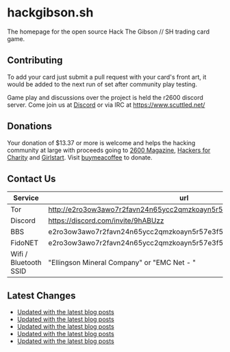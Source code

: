 # hackgibson.sh
The homepage for the open source Hack The Gibson // SH trading card game.


## Contributing

To add your card just submit a pull request with your card's front art, it would be added to the next run of set after community play testing.

Game play and discussions over the project is held the r2600 discord server. Come join us at [Discord](https://discord.com/invite/9hABUzz) or via IRC at https://www.scuttled.net/


## Donations

Your donation of $13.37 or more is welcome and helps the hacking community at large with proceeds going to [2600 Magazine](https://2600.com/), [Hackers for Charity](https://hackersforcharity.org) and [Girlstart](https://girlstart.org).  Visit [buymeacoffee](https://www.buymeacoffee.com/hackgibson.sh) to donate.


## Contact Us

Service | url
-|-
Tor | http://e2ro3ow3awo7r2favn24n65ycc2qmzkoayn5r57e3f56nvjwdcgg32ad.onion
Discord | https://discord.com/invite/9hABUzz
BBS | e2ro3ow3awo7r2favn24n65ycc2qmzkoayn5r57e3f56nvjwdcgg32ad.onion:23
FidoNET | e2ro3ow3awo7r2favn24n65ycc2qmzkoayn5r57e3f56nvjwdcgg32ad.onion:24554
Wifi / Bluetooth SSID | "Ellingson Mineral Company" or "EMC Net - <fidonet address>"

## Latest Changes
<!-- BLOG-POST-LIST:START -->
- [Updated with the latest blog posts](https://github.com/DFW2600/hackgibson.sh/commit/72e77d6c5d65f637a740b442312ef74b98ab0843)
- [Updated with the latest blog posts](https://github.com/DFW2600/hackgibson.sh/commit/ad4f3c7607b9cbd131a6fc9c40d494a4dfe90d2a)
- [Updated with the latest blog posts](https://github.com/DFW2600/hackgibson.sh/commit/5f54f5aad88de1f6c8b31a814bc0a3d22acb785d)
- [Updated with the latest blog posts](https://github.com/DFW2600/hackgibson.sh/commit/f35fc598f0e37db7f0d91f0ae92c2b0409451256)
- [Updated with the latest blog posts](https://github.com/DFW2600/hackgibson.sh/commit/9706c5bf5f2d8a058b2cc1e2fc56123544ec2aff)
<!-- BLOG-POST-LIST:END -->
